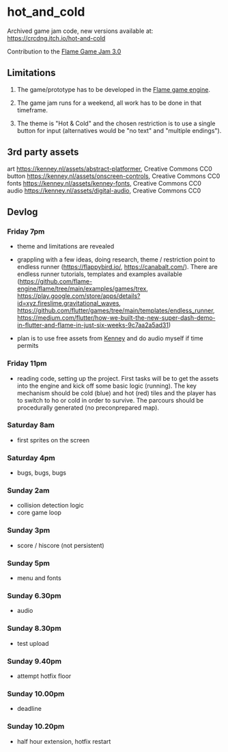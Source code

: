 # hot_and_cold

Archived game jam code, new versions available at:
https://crcdng.itch.io/hot-and-cold 


Contribution to the [Flame Game Jam 3.0](https://itch.io/jam/flame-jam-3)

## Limitations

1. The game/prototype has to be developed in the [Flame game engine](https://flame-engine.org/).

2. The game jam runs for a weekend, all work has to be done in that timeframe.

3. The theme is "Hot & Cold" and the chosen restriction is to use a single button for input (alternatives would be "no text" and "multiple endings"). 
 
## 3rd party assets 

art https://kenney.nl/assets/abstract-platformer, Creative Commons CC0    
button https://kenney.nl/assets/onscreen-controls, Creative Commons CC0
fonts https://kenney.nl/assets/kenney-fonts, Creative Commons CC0    
audio https://kenney.nl/assets/digital-audio, Creative Commons CC0    

## Devlog

### Friday 7pm 

- theme and limitations are revealed 

- grappling with a few ideas, doing research, theme / restriction point to endless runner (https://flappybird.io/, https://canabalt.com/). There are endless runner tutorials, templates and examples available (https://github.com/flame-engine/flame/tree/main/examples/games/trex, https://play.google.com/store/apps/details?id=xyz.fireslime.gravitational_waves, https://github.com/flutter/games/tree/main/templates/endless_runner, https://medium.com/flutter/how-we-built-the-new-super-dash-demo-in-flutter-and-flame-in-just-six-weeks-9c7aa2a5ad31)

- plan is to use free assets from [Kenney](https://kenney.nl/) and do audio myself if time permits

### Friday 11pm

- reading code, setting up the project. First tasks will be to get the assets into the engine and kick off some basic logic (running). The key mechanism should be cold (blue) and hot (red) tiles and the player has to switch to ho or cold in order to survive. The parcours should be procedurally generated (no preconprepared map). 

### Saturday 8am

- first sprites on the screen

### Saturday 4pm

-  bugs, bugs, bugs

### Sunday 2am

- collision detection logic
- core game loop

### Sunday 3pm 

- score / hiscore (not persistent)

### Sunday 5pm 

- menu and fonts

### Sunday 6.30pm 

- audio

### Sunday 8.30pm 

- test upload

### Sunday 9.40pm 

- attempt hotfix floor

### Sunday 10.00pm 

- deadline

### Sunday 10.20pm 

- half hour extension, hotfix restart
